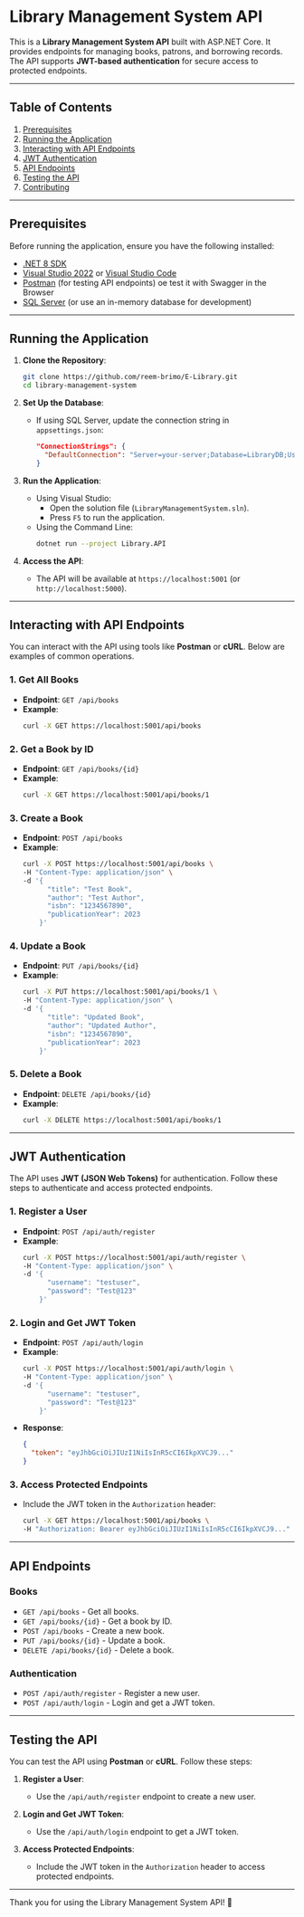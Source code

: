 # Library Management System API

This is a **Library Management System API** built with ASP.NET Core. It provides endpoints for managing books, patrons, and borrowing records. The API supports **JWT-based authentication** for secure access to protected endpoints.

---

## Table of Contents

1. [Prerequisites](#prerequisites)
2. [Running the Application](#running-the-application)
3. [Interacting with API Endpoints](#interacting-with-api-endpoints)
4. [JWT Authentication](#jwt-authentication)
5. [API Endpoints](#api-endpoints)
6. [Testing the API](#testing-the-api)
7. [Contributing](#contributing)

---

## Prerequisites

Before running the application, ensure you have the following installed:

- [.NET 8 SDK](https://dotnet.microsoft.com/download/dotnet/8.0)
- [Visual Studio 2022](https://visualstudio.microsoft.com/) or [Visual Studio Code](https://code.visualstudio.com/)
- [Postman](https://www.postman.com/) (for testing API endpoints) oe test it with Swagger in the Browser
- [SQL Server](https://www.microsoft.com/en-us/sql-server/sql-server-downloads) (or use an in-memory database for development)

---

## Running the Application

1. **Clone the Repository**:
   ```bash
   git clone https://github.com/reem-brimo/E-Library.git
   cd library-management-system
2. **Set Up the Database**:
   - If using SQL Server, update the connection string in `appsettings.json`:
     ```json
     "ConnectionStrings": {
       "DefaultConnection": "Server=your-server;Database=LibraryDB;User Id=your-user;Password=your-password;"
     }
     ```

3. **Run the Application**:
   - Using Visual Studio:
     - Open the solution file (`LibraryManagementSystem.sln`).
     - Press `F5` to run the application.
   - Using the Command Line:
     ```bash
     dotnet run --project Library.API
     ```

4. **Access the API**:
   - The API will be available at `https://localhost:5001` (or `http://localhost:5000`).

---

## Interacting with API Endpoints

You can interact with the API using tools like **Postman** or **cURL**. Below are examples of common operations.

### 1. **Get All Books**
   - **Endpoint**: `GET /api/books`
   - **Example**:
     ```bash
     curl -X GET https://localhost:5001/api/books
     ```

### 2. **Get a Book by ID**
   - **Endpoint**: `GET /api/books/{id}`
   - **Example**:
     ```bash
     curl -X GET https://localhost:5001/api/books/1
     ```

### 3. **Create a Book**
   - **Endpoint**: `POST /api/books`
   - **Example**:
     ```bash
     curl -X POST https://localhost:5001/api/books \
     -H "Content-Type: application/json" \
     -d '{
           "title": "Test Book",
           "author": "Test Author",
           "isbn": "1234567890",
           "publicationYear": 2023
         }'
     ```

### 4. **Update a Book**
   - **Endpoint**: `PUT /api/books/{id}`
   - **Example**:
     ```bash
     curl -X PUT https://localhost:5001/api/books/1 \
     -H "Content-Type: application/json" \
     -d '{
           "title": "Updated Book",
           "author": "Updated Author",
           "isbn": "1234567890",
           "publicationYear": 2023
         }'
     ```

### 5. **Delete a Book**
   - **Endpoint**: `DELETE /api/books/{id}`
   - **Example**:
     ```bash
     curl -X DELETE https://localhost:5001/api/books/1
     ```

---

## JWT Authentication

The API uses **JWT (JSON Web Tokens)** for authentication. Follow these steps to authenticate and access protected endpoints.

### 1. **Register a User**
   - **Endpoint**: `POST /api/auth/register`
   - **Example**:
     ```bash
     curl -X POST https://localhost:5001/api/auth/register \
     -H "Content-Type: application/json" \
     -d '{
           "username": "testuser",
           "password": "Test@123"
         }'
     ```

### 2. **Login and Get JWT Token**
   - **Endpoint**: `POST /api/auth/login`
   - **Example**:
     ```bash
     curl -X POST https://localhost:5001/api/auth/login \
     -H "Content-Type: application/json" \
     -d '{
           "username": "testuser",
           "password": "Test@123"
         }'
     ```
   - **Response**:
     ```json
     {
       "token": "eyJhbGciOiJIUzI1NiIsInR5cCI6IkpXVCJ9..."
     }
     ```

### 3. **Access Protected Endpoints**
   - Include the JWT token in the `Authorization` header:
     ```bash
     curl -X GET https://localhost:5001/api/books \
     -H "Authorization: Bearer eyJhbGciOiJIUzI1NiIsInR5cCI6IkpXVCJ9..."
     ```

---

## API Endpoints

### **Books**
- `GET /api/books` - Get all books.
- `GET /api/books/{id}` - Get a book by ID.
- `POST /api/books` - Create a new book.
- `PUT /api/books/{id}` - Update a book.
- `DELETE /api/books/{id}` - Delete a book.

### **Authentication**
- `POST /api/auth/register` - Register a new user.
- `POST /api/auth/login` - Login and get a JWT token.

---

## Testing the API

You can test the API using **Postman** or **cURL**. Follow these steps:

1. **Register a User**:
   - Use the `/api/auth/register` endpoint to create a new user.

2. **Login and Get JWT Token**:
   - Use the `/api/auth/login` endpoint to get a JWT token.

3. **Access Protected Endpoints**:
   - Include the JWT token in the `Authorization` header to access protected endpoints.

---

Thank you for using the Library Management System API! 🚀
